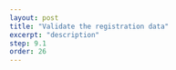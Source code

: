 ```yaml
---
layout: post
title: "Validate the registration data"
excerpt: "description"
step: 9.1
order: 26
---
```



